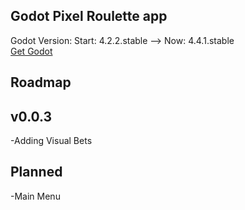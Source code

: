 Godot Pixel Roulette app
---
Godot Version: Start: 4.2.2.stable --> Now: 4.4.1.stable
<br>
[Get Godot](https://godotengine.org/download/)

Roadmap
---
v0.0.3
-
-Adding Visual Bets<br>

Planned
-
-Main Menu
